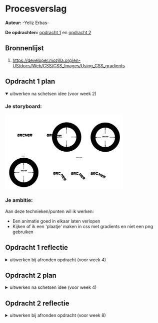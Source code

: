# Procesverslag
**Auteur:** -Yeliz Erbas-

**De opdrachten:** [opdracht 1](opdracht1/index.html) en [opdracht 2](opdracht2/index.html)

## Bronnenlijst
  1. https://developer.mozilla.org/en-US/docs/Web/CSS/CSS_Images/Using_CSS_gradients


## Opdracht 1 plan

<details open>
  <summary>uitwerken na schetsen idee (voor week 2)</summary>


  ### Je storyboard:
  <img src="readme-images/storyboard-archer.png" width="375px" alt="storyboard voor opdracht 1">


  ### Je ambitie: 
  Aan deze technieken/punten wil ik werken:
  - Een animatie goed in elkaar laten verlopen
  - Kijken of ik een 'plaatje' maken in css met gradients en niet een png gebruiken
 
</details>



## Opdracht 1 reflectie

<details>
  <summary>uitwerken bij afronden opdracht (voor week 4)</summary>


  ### Je uitkomst - karakteristiek screenshot(s):
  <img src="readme-images/schieten.png" width="375px" alt="uitomst opdracht 1">
  <img src="readme-images/hangen.png" width="375px" alt="uitomst opdracht 1">

  ### Dit ging goed/Heb ik geleerd: 
  Het was even inkomen in het begin van de opdracht om weer aan de slag te gaan met animatie, maar het is mij gelukt om mijn idee na te kunnen maken. Ik heb wel de storyboard tijdens het maken een beetje aangepast. Het vizier komt namelijk van beneden i.p.v links, dat vond ik wat realistischer. Ik ben erg blij met het eindresultaat. Ik heb best veel geleerd over gradients en hoe je daar mee te werk kunt gaan. Voor deze opdracht was mijn voornaamste doel om gradients beter te begrijpen, en dat is gelukt. Daar ben ik enorm blij mee.

  <img src="readme-images/code-gradient.png" width="375px" alt="top">



  ### Dit was lastig:
  Het maken van de vizier was wat lastiger, maar uiteindelijk is het wel gelukt en daar ben ik super trots op. Ik had er namelijk niet echt eerder wat mee gedaan, maar mijn wiskunde skills hebben mij niet in de steek gelaten, dus is het goed gekomen :) 

  <img src="readme-images/code-driehoek.png" width="375px" alt="lastig">
</details>



## Opdracht 2 plan

<details>
  <summary>uitwerken na schetsen idee (voor week 4)</summary>


  ### Je ontwerp:
  <img src="readme-images/desktop.png" width="375px" alt="ontwerp opdracht 2">
  <img src="readme-images/telefoon-ipad.png" width="375px" alt="ontwerp opdracht 2">  

  ### Je ambitie: 
  Aan deze technieken/punten wil ik werken:
  - Werken met breakpoints
  - Beter worden in responsive coderen
  - verschillende interacties kunnen toevoegen

</details>

## Opdracht 2 reflectie

<details>
  <summary>uitwerken bij afronden opdracht (voor week 8)</summary>

  ### Je uitkomst - karakteristiek screenshot(s):
  <img src="readme-images/uitkomst.png" width="375px" alt="uitkomst opdracht 2">


  ### Dit ging goed/Heb ik geleerd: 
  Werken met breakpoitns ging erg goed. Ik had het nooit eerder gedaan, dus het was even nieuw, maar nu heb ik het wel onder de knie. Ik vind responsive design best lastig. Dus ik heb hier echt super veel van geleerd, waar ik erg blij mee ben :) Ik heb een breakpoint gemaakt voor de telefoon, ipad en desktop+. Zo wilde ik er voor zorgen dat alles een fijne interface had. In de breakpoints heb ik alle specifieke dingen gezet, zoals fontsizes en grids etc. Buiten de beakpoints heb ik alle algemene dingen gezet die golden voor alles. 

  <img src="readme-images/breakpoint-telefoon.png" width="375px" alt="top">
  <img src="readme-images/breakpoint-ipad.png" width="375px" alt="top">
  <img src="readme-images/breakpoint-desktop.png" width="375px" alt="top">

  Voor de herkasing heb ik ook met betere selectoren geprobeerd te werken. Hiervoor was het best troepig en niet zo heel consistent. Dit heb ik geprobeerd beter aan te pakken. Zo wilde ik het duidelijker maken voor mijzelf.

  <img src="readme-images/selector-oud.png" width="375px" alt="top">
  <img src="readme-images/selector-nieuw.png" width="375px" alt="top">

  ### Dit was lastig/Is niet gelukt:
  Sinds de herkansing heb ik veel dingen extra kunnnen toevoegen. Ik had graag een microinteractie willen toevoegen op het verwijderen van de films met een fadeout animatie.
  
  <img src="readme-images/fadeout.png" width="375px" alt="top">

   Dit is helaas niet gelukt. De animatie zou dan alleen moeten lopen als je op de verwijderknop zou drukken. Ik weet niet zo goed hoe je iets anders moet animeren buiten het knopje zelf om. Ik heb bijvoorbeeld wel een animatie bij de hartjesknoppen. Maar dit is alleen om de knop zelf te animeren en niet iets anders d.m.v een knop. Dit is iets wat ik in de toekomst nog wel zou willen leren.

   <img src="readme-images/animatie-hartje.png" width="375px" alt="top">


</details>
